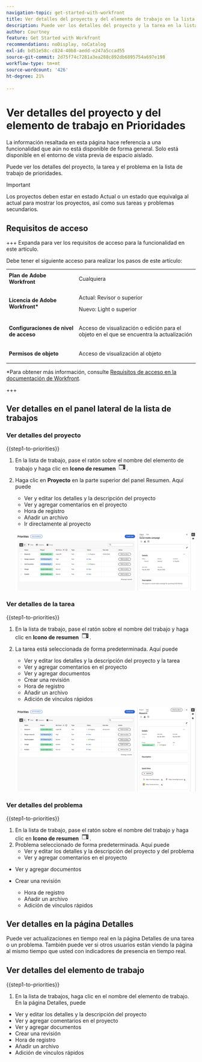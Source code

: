 ```yaml
---
navigation-topic: get-started-with-workfront
title: Ver detalles del proyecto y del elemento de trabajo en la lista de trabajo Prioridades
description: Puede ver los detalles del proyecto y la tarea en la lista de trabajo de prioridades.
author: Courtney
feature: Get Started with Workfront
recommendations: noDisplay, noCatalog
exl-id: bd51e58c-c824-40b8-aedd-e247a5ccad55
source-git-commit: 2d75f74c7281a3ea288c892db6895754a697e198
workflow-type: tm+mt
source-wordcount: '426'
ht-degree: 21%

---
```


# Ver detalles del proyecto y del elemento de trabajo en Prioridades

<span class="preview">La información resaltada en esta página hace referencia a una funcionalidad que aún no está disponible de forma general. Solo está disponible en el entorno de vista previa de espacio aislado.</span>

Puede ver los detalles del proyecto, la tarea y el problema en la lista de trabajo de prioridades.

>[!IMPORTANT]
>
>Los proyectos deben estar en estado Actual o un estado que equivalga al actual para mostrar los proyectos, así como sus tareas y problemas secundarios.


## Requisitos de acceso

+++ Expanda para ver los requisitos de acceso para la funcionalidad en este artículo.

Debe tener el siguiente acceso para realizar los pasos de este artículo:

<table style="table-layout:auto"> 
 <col> 
 </col> 
 <col> 
 </col> 
 <tbody> 
  <tr> 
   <td role="rowheader"><strong>Plan de Adobe Workfront</strong></td> 
   <td> <p>Cualquiera</p> </td> 
  </tr> 
  <tr> 
   <td role="rowheader"><strong>Licencia de Adobe Workfront*</strong></td> 
   <td> 
   <p>Actual: Revisor o superior</p>
   <p>Nuevo: Light o superior</p> 
   </td> 
  </tr> 
  <tr> 
   <td role="rowheader"><strong>Configuraciones de nivel de acceso</strong></td> 
   <td> <p>Acceso de visualización o edición para el objeto en el que se encuentra la actualización</p></td> 
  </tr> 
  <tr> 
   <td role="rowheader"><strong>Permisos de objeto</strong></td> 
   <td> <p>Acceso de visualización al objeto</p></td> 
  </tr> 
 </tbody> 
</table>

*Para obtener más información, consulte [Requisitos de acceso en la documentación de Workfront](/help/quicksilver/administration-and-setup/add-users/access-levels-and-object-permissions/access-level-requirements-in-documentation.md).

+++

## Ver detalles en el panel lateral de la lista de trabajos

### Ver detalles del proyecto

{{step1-to-priorities}}

1. En la lista de trabajo, pase el ratón sobre el nombre del elemento de trabajo y haga clic en **Icono de resumen** ![icono de resumen abierto](assets/summary-icon.png).
1. Haga clic en **Proyecto** en la parte superior del panel Resumen. Aquí puede
   * Ver y editar los detalles y la descripción del proyecto
   * Ver y agregar comentarios en el proyecto
   * Hora de registro
   * Añadir un archivo
   * <span class="preview">Ir directamente al proyecto</span>

   ![detalles del proyecto](assets/project-details.png)
   <!--new screen for prod ![](assets/project-details-new.png)-->

### Ver detalles de la tarea

{{step1-to-priorities}}

1. En la lista de trabajo, pase el ratón sobre el nombre del trabajo y haga clic en **Icono de resumen** ![icono de resumen abierto](assets/summary-icon.png).
1. La tarea está seleccionada de forma predeterminada. Aquí puede
   * Ver y editar los detalles y la descripción del proyecto y la tarea
   * Ver y agregar comentarios en el proyecto
   * <span class="preview">Ver y agregar documentos</span>
   * <span class="preview">Crear una revisión</span>
   * Hora de registro
   * Añadir un archivo
   * Adición de vínculos rápidos


   ![detalles de la tarea](assets/task-details.png)
   <!--new screen for prod ![](assets/task-details-new.png)-->

### Ver detalles del problema

{{step1-to-priorities}}

1. En la lista de trabajo, pase el ratón sobre el nombre del trabajo y haga clic en **Icono de resumen** ![icono de resumen abierto](assets/summary-icon.png).
1. Problema seleccionado de forma predeterminada. Aquí puede
   * Ver y editar los detalles y la descripción del proyecto y del problema
   * Ver y agregar comentarios en el proyecto
* <span class="preview">Ver y agregar documentos</span>
* <span class="preview">Crear una revisión</span>
   * Hora de registro
   * Añadir un archivo
   * Adición de vínculos rápidos

  <!--new screen for prod ![issue details](assets/issue-details.png)-->

## Ver detalles en la página Detalles

<span class="preview">Puede ver actualizaciones en tiempo real en la página Detalles de una tarea o un problema. También puede ver si otros usuarios están viendo la página al mismo tiempo que usted con indicadores de presencia en tiempo real.</span>

## Ver detalles del elemento de trabajo

{{step1-to-priorities}}

1. En la lista de trabajos, haga clic en el nombre del elemento de trabajo. En la página Detalles, puede

* Ver y editar los detalles y la descripción del proyecto
* Ver y agregar comentarios en el proyecto
* <span class="preview">Ver y agregar documentos</span>
* <span class="preview">Crear una revisión</span>
* Hora de registro
* Añadir un archivo
* Adición de vínculos rápidos

<!-- screenshot for prod-->